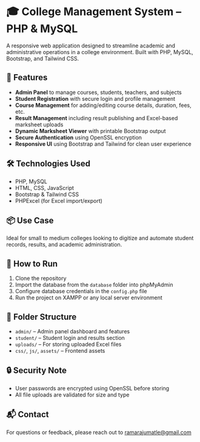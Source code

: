 # 🎓 College Management System – PHP & MySQL

A responsive web application designed to streamline academic and administrative operations in a college environment. Built with PHP, MySQL, Bootstrap, and Tailwind CSS.

## 🔧 Features

- **Admin Panel** to manage courses, students, teachers, and subjects  
- **Student Registration** with secure login and profile management  
- **Course Management** for adding/editing course details, duration, fees, etc.  
- **Result Management** including result publishing and Excel-based marksheet uploads  
- **Dynamic Marksheet Viewer** with printable Bootstrap output  
- **Secure Authentication** using OpenSSL encryption  
- **Responsive UI** using Bootstrap and Tailwind for clean user experience  

## 🛠️ Technologies Used

- PHP, MySQL  
- HTML, CSS, JavaScript  
- Bootstrap & Tailwind CSS  
- PHPExcel (for Excel import/export)  

## 📦 Use Case

Ideal for small to medium colleges looking to digitize and automate student records, results, and academic administration.

## 🚀 How to Run

1. Clone the repository  
2. Import the database from the `database` folder into phpMyAdmin  
3. Configure database credentials in the `config.php` file  
4. Run the project on XAMPP or any local server environment  

## 📂 Folder Structure

- `admin/` – Admin panel dashboard and features  
- `student/` – Student login and results section  
- `uploads/` – For storing uploaded Excel files  
- `css/`, `js/`, `assets/` – Frontend assets  

## 🔒 Security Note

- User passwords are encrypted using OpenSSL before storing  
- All file uploads are validated for size and type  

## 📬 Contact

For questions or feedback, please reach out to [ramarajumatle@gmail.com](mailto:ramarajumatle@gmail.com)
